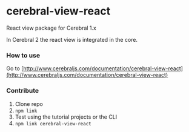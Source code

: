 # cerebral-view-react
React view package for Cerebral 1.x

In Cerebral 2 the react view is integrated in the core.

### How to use
Go to [http://www.cerebraljs.com/documentation/cerebral-view-react](http://www.cerebraljs.com/documentation/cerebral-view-react)

### Contribute
1. Clone repo
2. `npm link`
3. Test using the tutorial projects or the CLI
4. `npm link cerebral-view-react`
